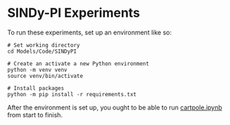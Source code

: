 # SINDy-PI Experiments

To run these experiments, set up an environment like so:

``` shell
# Set working directory
cd Models/Code/SINDyPI

# Create an activate a new Python environment
python -m venv venv
source venv/bin/activate

# Install packages
python -m pip install -r requirements.txt
```

After the environment is set up, you ought to be able to run
[cartpole.ipynb](./cartpole.ipynb) from start to finish.
